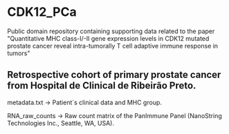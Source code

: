 # CDK12_PCa
Public domain repository containing supporting data related to the paper "Quantitative MHC class-I/-II gene expression levels in CDK12 mutated prostate cancer reveal intra-tumorally T cell adaptive immune response in tumors" 

## Retrospective cohort of primary prostate cancer from Hospital de Clinical de Ribeirão Preto.

metadata.txt -> Patient´s clinical data and MHC group.

RNA_raw_counts -> Raw count matrix of the PanImmune Panel (NanoString Technologies Inc., Seattle, WA, USA).
